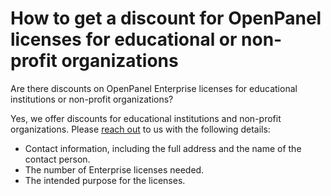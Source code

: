 # How to get a discount for OpenPanel licenses for educational or non-profit organizations

Are there discounts on OpenPanel Enterprise licenses for educational institutions or non-profit organizations?

Yes, we offer discounts for educational institutions and non-profit organizations. Please [reach out](mailto:info@openpanel.com) to us with the following details:

- Contact information, including the full address and the name of the contact person.
- The number of Enterprise licenses needed.
- The intended purpose for the licenses.

